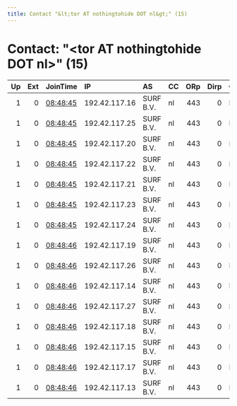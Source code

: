 ```yaml
---
title: Contact "&lt;tor AT nothingtohide DOT nl&gt;" (15)
---
```


# Contact: "&lt;tor AT nothingtohide DOT nl&gt;" (15)

|   Up |   Ext | JoinTime                                                                                              | IP            | AS        | CC   |   ORp |   Dirp | OS   | Version   | Nickname   |   eFamMembers |
|-----:|------:|:------------------------------------------------------------------------------------------------------|:--------------|:----------|:-----|------:|-------:|:-----|:----------|:-----------|--------------:|
|    1 |     0 | [08:48:45](https://nusenu.github.io/OrNetStats/w/relay/0DE135A4D0ECCB5D57F8B71BF8E22958FC4146A7.html) | 192.42.117.16 | SURF B.V. | nl   |   443 |      0 | BSD  | 0.4.6.10  | NTH105     |            17 |
|    1 |     0 | [08:48:45](https://nusenu.github.io/OrNetStats/w/relay/147B1C6E1D4D874BB2949E90F807572265ACAFBE.html) | 192.42.117.25 | SURF B.V. | nl   |   443 |      0 | BSD  | 0.4.6.10  | NTH114     |            17 |
|    1 |     0 | [08:48:45](https://nusenu.github.io/OrNetStats/w/relay/431550005EE52BA82CAB3A890E07E8E91AD5A1BF.html) | 192.42.117.20 | SURF B.V. | nl   |   443 |      0 | BSD  | 0.4.6.10  | NTH109     |            17 |
|    1 |     0 | [08:48:45](https://nusenu.github.io/OrNetStats/w/relay/6229C704A312233CD333D5196F821C7FFD5B2F6F.html) | 192.42.117.22 | SURF B.V. | nl   |   443 |      0 | BSD  | 0.4.6.10  | NTH111     |            17 |
|    1 |     0 | [08:48:45](https://nusenu.github.io/OrNetStats/w/relay/6B46E784431E309ABA10388F28FE7425C6B82AFA.html) | 192.42.117.21 | SURF B.V. | nl   |   443 |      0 | BSD  | 0.4.6.10  | NTH110     |            17 |
|    1 |     0 | [08:48:45](https://nusenu.github.io/OrNetStats/w/relay/928275A97306C494B200876A1F85D1D21B99983F.html) | 192.42.117.23 | SURF B.V. | nl   |   443 |      0 | BSD  | 0.4.6.10  | NTH112     |            17 |
|    1 |     0 | [08:48:45](https://nusenu.github.io/OrNetStats/w/relay/E0DE948318B77CEA408AE9A3955577FFE1484D86.html) | 192.42.117.24 | SURF B.V. | nl   |   443 |      0 | BSD  | 0.4.6.10  | NTH113     |            17 |
|    1 |     0 | [08:48:46](https://nusenu.github.io/OrNetStats/w/relay/21A0107E04848E6A2A2B2EDC4356098C453A0E8E.html) | 192.42.117.19 | SURF B.V. | nl   |   443 |      0 | BSD  | 0.4.6.10  | NTH108     |            17 |
|    1 |     0 | [08:48:46](https://nusenu.github.io/OrNetStats/w/relay/29E8B05CA230B57FA21CC07687B8DA223EE27F6A.html) | 192.42.117.26 | SURF B.V. | nl   |   443 |      0 | BSD  | 0.4.6.10  | NTH115     |            17 |
|    1 |     0 | [08:48:46](https://nusenu.github.io/OrNetStats/w/relay/5CC0AF3454220B8273904827661B2E51832FAC44.html) | 192.42.117.14 | SURF B.V. | nl   |   443 |      0 | BSD  | 0.4.6.10  | NTH103     |            17 |
|    1 |     0 | [08:48:46](https://nusenu.github.io/OrNetStats/w/relay/66F85A637FB29FA909F077C7F10A6854023F8848.html) | 192.42.117.27 | SURF B.V. | nl   |   443 |      0 | BSD  | 0.4.6.10  | NTH116     |            17 |
|    1 |     0 | [08:48:46](https://nusenu.github.io/OrNetStats/w/relay/8929AF5554BE622DE3FE34812C03D65FE7D5D0F1.html) | 192.42.117.18 | SURF B.V. | nl   |   443 |      0 | BSD  | 0.4.6.10  | NTH107     |            17 |
|    1 |     0 | [08:48:46](https://nusenu.github.io/OrNetStats/w/relay/A5C5ADC6CE9B52BE860D2572FF48569DC9E24C60.html) | 192.42.117.15 | SURF B.V. | nl   |   443 |      0 | BSD  | 0.4.6.10  | NTH104     |            17 |
|    1 |     0 | [08:48:46](https://nusenu.github.io/OrNetStats/w/relay/A97036264052B8187F9017E317C34EFDA74125EB.html) | 192.42.117.17 | SURF B.V. | nl   |   443 |      0 | BSD  | 0.4.6.10  | NTH106     |            17 |
|    1 |     0 | [08:48:46](https://nusenu.github.io/OrNetStats/w/relay/D5DE257E30E5CE44A187D308298C8FCDC1B013B9.html) | 192.42.117.13 | SURF B.V. | nl   |   443 |      0 | BSD  | 0.4.6.10  | NTH102     |            17 |

